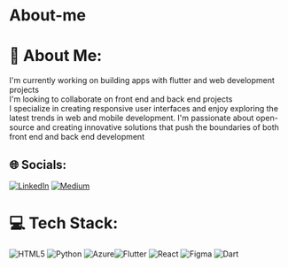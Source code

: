 # About-me
# 💫 About Me:
I'm currently working on building apps with flutter and web development projects<br>I'm looking to collaborate on front end and back end  projects<br>
I specialize in creating responsive user interfaces and enjoy exploring the latest trends in web and mobile development. I'm passionate about open-source and creating innovative solutions that push the boundaries of both front end and back end development<br>


## 🌐 Socials:
[![LinkedIn](https://img.shields.io/badge/LinkedIn-%230077B5.svg?logo=linkedin&logoColor=white)](https://linkedin.com/in/gift-wamatuba) [![Medium](https://img.shields.io/badge/Medium-12100E?logo=medium&logoColor=white)](https://medium.com/@GiftWamatuba) 

# 💻 Tech Stack:
![HTML5](https://img.shields.io/badge/html5-%23E34F26.svg?style=flat&logo=html5&logoColor=white) ![Python](https://img.shields.io/badge/python-3670A0?style=flat&logo=python&logoColor=ffdd54) ![Azure](https://img.shields.io/badge/azure-%230072C6.svg?style=flat&logo=azure-devops&logoColor=white)![Flutter](https://img.shields.io/badge/Flutter-%2302569B.svg?style=flat&logo=Flutter&logoColor=white) ![React](https://img.shields.io/badge/react-%2320232a.svg?style=flat&logo=react&logoColor=%2361DAFB) ![Figma](https://img.shields.io/badge/figma-%23F24E1E.svg?style=flat&logo=figma&logoColor=white) ![Dart](https://img.shields.io/badge/dart-%230175C2.svg?style=flat&logo=dart&logoColor=white)
